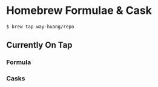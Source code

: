 # Homebrew Formulae & Cask

```
$ brew tap way-huang/repo
```

## Currently On Tap

### Formula

### Casks
